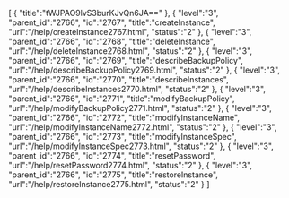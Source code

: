 [
	{
		"title":"tWJPAO9lvS3burKJvQn6JA=="
	},
	{
		"level":"3",
		"parent_id":"2766",
		"id":"2767",
		"title":"createInstance",
		"url":"/help/createInstance2767.html",
		"status":"2"
	},
	{
		"level":"3",
		"parent_id":"2766",
		"id":"2768",
		"title":"deleteInstance",
		"url":"/help/deleteInstance2768.html",
		"status":"2"
	},
	{
		"level":"3",
		"parent_id":"2766",
		"id":"2769",
		"title":"describeBackupPolicy",
		"url":"/help/describeBackupPolicy2769.html",
		"status":"2"
	},
	{
		"level":"3",
		"parent_id":"2766",
		"id":"2770",
		"title":"describeInstances",
		"url":"/help/describeInstances2770.html",
		"status":"2"
	},
	{
		"level":"3",
		"parent_id":"2766",
		"id":"2771",
		"title":"modifyBackupPolicy",
		"url":"/help/modifyBackupPolicy2771.html",
		"status":"2"
	},
	{
		"level":"3",
		"parent_id":"2766",
		"id":"2772",
		"title":"modifyInstanceName",
		"url":"/help/modifyInstanceName2772.html",
		"status":"2"
	},
	{
		"level":"3",
		"parent_id":"2766",
		"id":"2773",
		"title":"modifyInstanceSpec",
		"url":"/help/modifyInstanceSpec2773.html",
		"status":"2"
	},
	{
		"level":"3",
		"parent_id":"2766",
		"id":"2774",
		"title":"resetPassword",
		"url":"/help/resetPassword2774.html",
		"status":"2"
	},
	{
		"level":"3",
		"parent_id":"2766",
		"id":"2775",
		"title":"restoreInstance",
		"url":"/help/restoreInstance2775.html",
		"status":"2"
	}
]